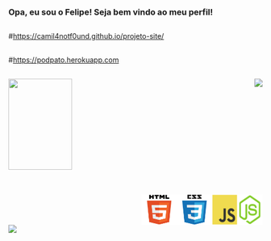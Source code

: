 ### Opa, eu sou o Felipe! Seja bem vindo ao meu perfil!
  
  ##
  
  #https://camil4notf0und.github.io/projeto-site/
  
  ##
  
  #https://podpato.herokuapp.com
  
  ##
  
<div>
  <img height="180em" width="50%" src="https://github-readme-stats.vercel.app/api?username=Felipe-Laskos&show_icons=true&theme=prussian&include_all_commits=true&count_private=true"/>
  <img height="180em" src="https://github-readme-stats.vercel.app/api/top-langs/?username=Felipe-Laskos&langs_count=7&theme=prussian" align="right"/>
</div>

  ##

<div style="display: inline_block"><br>
      <img src="https://github.com/devicons/devicon/blob/master/icons/nodejs/nodejs-original.svg" height="60" width="50" align="right"/>
      <img src="https://github.com/devicons/devicon/blob/master/icons/javascript/javascript-original.svg" height="60" width="50" align="right"/>
      <img src="https://github.com/devicons/devicon/blob/master/icons/css3/css3-original-wordmark.svg" height="60" width="70" align="right"/>
      <img src="https://github.com/devicons/devicon/blob/master/icons/html5/html5-original-wordmark.svg" height="60" width="70" align="right"/>
      <img src="https://66.media.tumblr.com/tumblr_mairkuw6QB1rfjowdo1_500.gif" width="400px" align="left"/>
</div>
